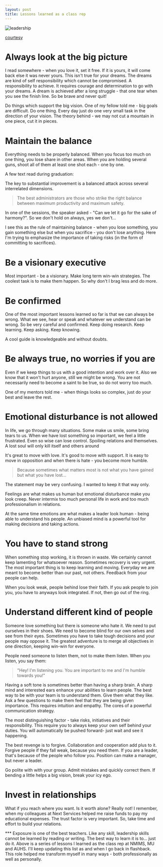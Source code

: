 ```yaml
---
layout: post
title: Lessons learned as a class rep
---
```


![leadership](https://media.licdn.com/mpr/mpr/jc/AAEAAQAAAAAAAAOeAAAAJGVlZjk5NmMyLTM2NWEtNDliZi04N2Y5LTAwYjUxYjBkZDQ1Yg.jpg)

[courtesy](https://www.linkedin.com/pulse/few-leadership-lessons-zameer-ansari)

# Always look at the big picture
I read somewhere - when you love it, set it free. If it is yours, it will come back else it was never yours. This isn't true for your dreams. The dreams are kind of self responsibility which cannot be compromised. A responsibility to achieve. It requires courage and determination to go with your dreams. A dream is achieved after a long struggle - that one tear when you see the finish line. So be brave and never quit!

Do things which support the big vision. One of my fellow told me - big goals are difficult. Do one thing. Every day just do one very small task in the direction of your vision. The theory behind - we may not cut a mountain in one piece, cut it in pieces.

# Maintain the balance
Everything needs to be properly balanced. When you focus too much on one thing, you lose share in other areas. When you are holding several guns, shoot all of them at least one shot each - one by one.

A few text read during graduation:

The key to substantial improvement is a balanced attack across several interrelated dimensions.

> The best administrators are those who strike the right balance between maximum productivity and maximum safety.

In one of the sessions, the speaker asked - "Can we let it go for the sake of harmony?". So we don't hold on always, yes we don't...

I see this as the rule of maintaining balance - when you lose something, you gain something else but when you sacrifice - you don't lose anything. Here I'm trying to emphasize the importance of taking risks (in the form of committing to sacrifices).  

# Be a visionary executive
Most important - be a visionary. Make long term win-win strategies. The coolest task is to make them happen. So why don't I brag less and do more.

# Be confirmed
One of the most important lessons learned so far is that we can always be wrong. What we see, hear or speak and whatever we understand can be wrong. So be very careful and confirmed. Keep doing research. Keep learning. Keep asking. Keep knowing.

A cool guide is knowledgeable and without doubts.

# Be always true, no worries if you are
Even if we keep things to us with a good intention and work over it. Also we know that it won't hurt anyone, still we might be wrong. You are not necessarily need to become a saint to be true, so do not worry too much.

One of my mentors told me - when things looks so complex, just do your best and leave the rest.

# Emotional disturbance is not allowed
In life, we go through many situations. Some make us smile, some bring tears to us. When we have lost something so important, we feel a little frustrated. Even so wise can lose control. Spoiling relations and themselves. A lost soul will only kill itself and others around

It's great to move with love. It's good to move with support. It is easy to move in opposition and when there is hate - you become more humble.

>Because sometimes what matters most is not what you have gained but what you have lost...

The statement may be very confusing. I wanted to keep it that way only. 

Feelings are what makes us human but emotional disturbance make you look creep. Never intermix too much personal life in work and too much professionalism in relations.

At the same time emotions are what makes a leader look human - being able to understand his people. An unbiased mind is a powerful tool for making decisions and taking actions.

# You have to stand strong
When something stop working, it is thrown in waste. We certainly cannot keep lamenting for whatsoever reason. Sometimes recovery is very urgent. The most important thing is to keep learning and moving. Everyday we are meant to become better than our past, not others. Feedback from your people can help.

When you look weak, people behind lose their faith. If you ask people to join you, you have to anyways look integrated. If not, then go out of the ring.

# Understand different kind of people
Someone love something but there is someone who hate it. We need to put ourselves in their shoes. We need to become blind for our own selves and see from their eyes. Sometimes you have to take tough decisions and your people may oppose it. The greatest adventure is to merge all objectives in one direction, keeping win-win for everyone.

People need someone to listen them, not to make them listen. When you listen, you say them:

>"Hey! I'm listening you. You are important to me and I'm humble towards you!"

Having a soft tone is sometimes better than having a sharp brain. A sharp mind and interested ears enhance your abilities to learn people. The best way to be with your team is to understand them. Give them what they like. Ask a few questions to make them feel that they are being given importance. This requires intuition and empathy. The cores of a powerful communication strategy.

The most distinguishing factor - take risks, initiatives and their responsibility. This require you to always keep your own self behind your duties. You will automatically be pushed forward- just wait and see it happening.

The best revenge is to forgive. Collaboration and cooperation add plus to it. Forgive people if they fall weak, because you need them. If you are a leader, that's because of the people who follow you. Position can make a manager, but never a leader.

Go polite with with your group. Admit mistakes and quickly correct them. If bending a little helps a big vision, break your icy ego.

# Invest in relationships
What if you reach where you want. Is it worth alone? Really not! I remember, when my colleagues at Next Services helped me raise funds to pay my educational expenses. The trust factor is very important. So, take time and effort to build your relations.

<p class="casual">
*** Exposure is one of the best teachers. Like any skill, leadership skills cannot be learned by reading or writing. The best way to learn it is to... just do it. Above is a series of lessons I learned as the class rep at NMIMS, MU and AUHS. I'll keep updating this list as and when I go back in flashback. This role helped me transform myself in many ways - both professionally as well as personally.
</p>

